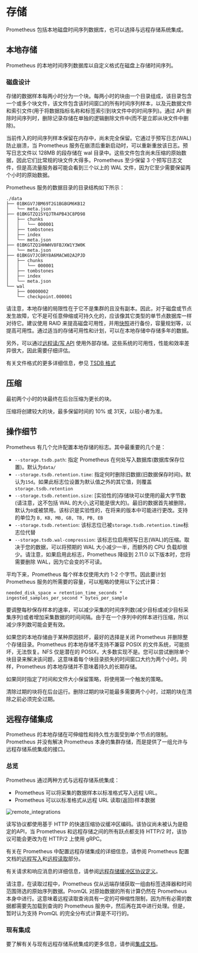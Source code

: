 # 存储

Prometheus 包括本地磁盘时间序列数据库，也可以选择与远程存储系统集成。

## 本地存储 <a href="#local-storage" id="local-storage"></a>

Prometheus 的本地时间序列数据库以自定义格式在磁盘上存储时间序列。

### 磁盘设计 <a href="#on-disk-layout" id="on-disk-layout"></a>

存储的数据样本每两小时分为一个块。每两小时的块由一个目录组成，该目录包含一个或多个块文件，该文件包含该时间窗口的所有时间序列样本，以及元数据文件和索引文件(用于将数据指标名称和标签索引到块文件中的时间序列)。通过 API 删除时间序列时，删除记录存储在单独的逻辑删除文件中(而不是立即从块文件中删除)。

当前传入的时间序列样本保留在内存中，尚未完全保留。它通过于预写日志(WAL)防止崩溃，当 Prometheus 服务在崩溃后重新启动时，可以重新重放该日志。预写日志文件以 128MB 的段存储在 wal 目录中。这些文件包含尚未压缩的原始数据，因此它们比常规的块文件大得多。Prometheus 至少保留 3 个预写日志文件，但是高流量服务器可能会看到三个以上的 WAL 文件，因为它至少需要保留两个小时的原始数据。

Prometheus 服务的数据目录的目录结构如下所示：

```
./data
├── 01BKGV7JBM69T2G1BGBGM6KB12
│   └── meta.json
├── 01BKGTZQ1SYQJTR4PB43C8PD98
│   ├── chunks
│   │   └── 000001
│   ├── tombstones
│   ├── index
│   └── meta.json
├── 01BKGTZQ1HHWHV8FBJXW1Y3W0K
│   └── meta.json
├── 01BKGV7JC0RY8A6MACW02A2PJD
│   ├── chunks
│   │   └── 000001
│   ├── tombstones
│   ├── index
│   └── meta.json
└── wal
    ├── 00000002
    └── checkpoint.000001
```

请注意，本地存储的局限性在于它不是集群的且没有副本。因此，对于磁盘或节点发生故障，它不是可任意伸缩或可持久化的，应该像其它类型的单节点数据库一样对待它。建议使用 RAID 来提高磁盘可用性，并用[快照](querying/api.md#snapshot)进行备份，容量规划等，以提高可用性。通过适当的存储可用性和计划，可以在本地存储中存储多年的数据。

另外，可以通过[远程读/写 API](../operating/integrations.md#remote-endpoints-and-storage) 使用外部存储。这些系统的可用性，性能和效率差异很大，因此需要仔细评估。

有关文件格式的更多详细信息，参见 [TSDB 格式](https://github.com/prometheus/prometheus/blob/master/tsdb/docs/format/README.md)

## 压缩 <a href="#compaction" id="compaction"></a>

最初两个小时的块最终在后台压缩为更长的块。

压缩将创建较大的块，最多保留时间的 10% 或 31天，以较小者为准。

## 操作细节 <a href="#operational-aspects" id="operational-aspects"></a>

Prometheus 有几个允许配置本地存储的标志。其中最重要的几个是：

* `--storage.tsdb.path`: 指定 Prometheus 在何处写入数据库(数据库保存位置)。默认为`data/`
* `--storage.tsdb.retention.time`: 指定何时删除旧数据(旧数据保存时间)。默认为`15d`。如果此标志位设置为默认值之外的其它值，则覆盖`storage.tsdb.retention`
* `--storage.tsdb.retention.size`: \[实验性的]存储块可以使用的最大字节数(请注意，这不包括 WAL 的大小,这可能是很大的)。最旧的数据首先被删除，默认为`0`或被禁用。该标识是实验性的，在将来的版本中可能进行更改。支持的单位为 `B, KB, MB, GB, TB, PB, EB`
* `--storage.tsdb.retention`: 该标志位已被`storage.tsdb.retention.time`标志位代替
* `--storage.tsdb.wal-compression`: 该标志位启用预写日志(WAL)的压缩。取决于您的数据，可以将预期的 WAL 大小减少一半，而额外的 CPU 负载却很少。请注意，如果启用此标志，Prometheus 降级到 2.11.0 以下版本时，您将需要删除 WAL，因为它会变的不可读。

平均下来，Prometheus 每个样本仅使用大约 1-2 个字节。因此要计划 Prometheus 服务的所需要的容量，可以粗略的使用以下公式计算：

```
needed_disk_space = retention_time_seconds * ingested_samples_per_second * bytes_per_sample
```

要调整每秒保存样本的速率，可以减少采集的时间序列数(减少目标或减少目标采集序列)或者增加采集数据的时间间隔。由于在一个序列中的样本进行压缩，所以减少序列数可能会更有效。

如果您的本地存储由于某种原因损坏，最好的选择是关闭 Prometheus 并删除整个存储目录。Prometheus 的本地存储不支持不兼容 POSIX 的文件系统，可能损坏，无法恢复。NFS 仅是潜在的 POSIX，大多数实现不是。您可以尝试删除单个块目录来解决该问题，这意味着每个块目录损失的时间窗口大约为两个小时。同样，Prometheus 的本地存储并不意味着持久的长期存储。

如果同时指定了时间和文件大小保留策略，将使用第一个触发的策略。

清除过期的块将在后台运行。删除过期的块可能最多需要两个小时，过期的块在清除之前必须完全过期。

## 远程存储集成 <a href="#remote-storage-integrations" id="remote-storage-integrations"></a>

Prometheus 的本地存储在可伸缩性和持久性方面受到单个节点的限制。Prometheus 并没有解决 Prometheus 本身的集群存储，而是提供了一组允许与远程存储系统集成的接口。

### 总览 <a href="#overview" id="overview"></a>

Prometheus 通过两种方式与远程存储系统集成：

* Prometheus 可以将采集的数据样本以标准格式写入远程 URL。
* Prometheus 可以以标准格式从远程 URL 读取(返回)样本数据

![remote\_integrations](https://prometheus.io/docs/prometheus/2.17/images/remote\_integrations.png)

读写协议都使用基于 HTTP 的快速压缩协议缓冲区编码。该协议尚未被认为是稳定的API，当 Prometheus 和远程存储之间的所有跃点都支持 HTTP/2 时，该协议可能会更改为在 HTTP/2 上使用 gRPC。

有关在 Prometheus 中配置远程存储集成的详细信息，请参阅 Prometheus 配置文档的[远程写入](configuration/configuration.md#remote\_write)和[远程读取](configuration/configuration.md#remote\_read)部分。

有关请求和响应消息的详细信息，请参阅[远程存储缓冲区协议定义](https://github.com/prometheus/prometheus/blob/master/prompb/remote.proto)。

请注意，在读取过程中，Prometheus 仅从远端存储获取一组由标签选择器和时间范围筛选的原始序列数据。PromQL 对原始数据的所有计算仍然在 Prometheus 本身中进行。这意味着远程读取查询具有一定的可伸缩性限制，因为所有必需的数据都需要先加载到查询的 Prometheus 服务中，然后再在其中进行处理。但是，暂时认为支持 PromQL 的完全分布式计算是不可行的。

### 现有集成 <a href="#existing-integrations" id="existing-integrations"></a>

要了解有关与现有远程存储系统集成的更多信息，请参阅[集成文档](../operating/integrations.md#remote-endpoints-and-storage)。
